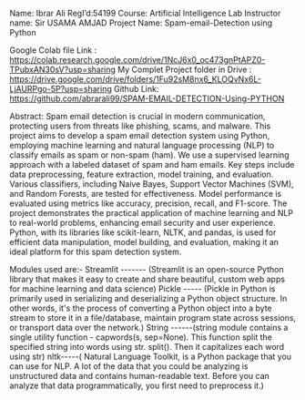Name: Ibrar Ali
RegI’d:54199
Course: Artificial Intelligence Lab 
Instructor name: Sir USAMA AMJAD 
Project Name: Spam-email-Detection using Python

Google Colab file Link  : https://colab.research.google.com/drive/1NcJ6x0_oc473gnPtAPZ0-TPubxAN30sV?usp=sharing 
My Complet Project folder in Drive  : https://drive.google.com/drive/folders/1Fu92sM8nx6_KLOQvNx6L-LjAURPgo-5P?usp=sharing 
Github Link: https://github.com/abrarali99/SPAM-EMAIL-DETECTION-Using-PYTHON  

Abstract: 
Spam email detection is crucial in modern communication, protecting users from threats like phishing, scams, and malware. This project aims to develop a spam email detection system using Python, employing machine learning and natural language processing (NLP) to classify emails as spam or non-spam (ham). 
We use a supervised learning approach with a labeled dataset of spam and ham emails. Key steps include data preprocessing, feature extraction, model training, and evaluation. Various classifiers, including Naive Bayes, Support Vector Machines (SVM), and Random Forests, are tested for effectiveness.
Model performance is evaluated using metrics like accuracy, precision, recall, and F1-score. The project demonstrates the practical application of machine learning and NLP to real-world problems, enhancing email security and user experience.
Python, with its libraries like scikit-learn, NLTK, and pandas, is used for efficient data manipulation, model building, and evaluation, making it an ideal platform for this spam detection system.


Modules used are:-
Streamlit ------- (Streamlit is an open-source Python library that makes it easy to create and share beautiful, custom web apps for machine learning and data science)
Pickle ----- (Pickle in Python is primarily used in serializing and deserializing a Python object structure. In other words, it's the process of converting a Python object into a byte stream to store it in a file/database, maintain program state across sessions, or transport data over the network.)
String ------(string module contains a single utility function - capwords(s, sep=None). This function split the specified string into words using str. split(). Then it capitalizes each word using str)
nltk-----( Natural Language Toolkit, is a Python package that you can use for NLP. A lot of the data that you could be analyzing is unstructured data and contains human-readable text. Before you can analyze that data programmatically, you first need to preprocess it.)
